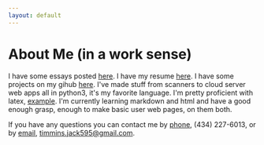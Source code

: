 ```yaml
---
layout: default
---
```

# About Me (in a work sense)

I have some essays posted [here](/pages/essays.html). I have my resume [here](/media/resume.pdf). I have some projects on my gihub [here](https://github.com/Tim-Jackins). I've made stuff from scanners to cloud server web apps all in python3, it's my favorite language. I'm pretty proficient with latex, [example](/media/lab5.pdf). I'm currently learning markdown and html and have a good enough grasp, enough to make basic user web pages, on them both.

If you have any questions you can contact me by [phone](mailto:4342276013@myboostmobile.com), (434) 227-6013, or by [email](mailto:timmins.jack595@gmail.com), timmins.jack595@gmail.com.
